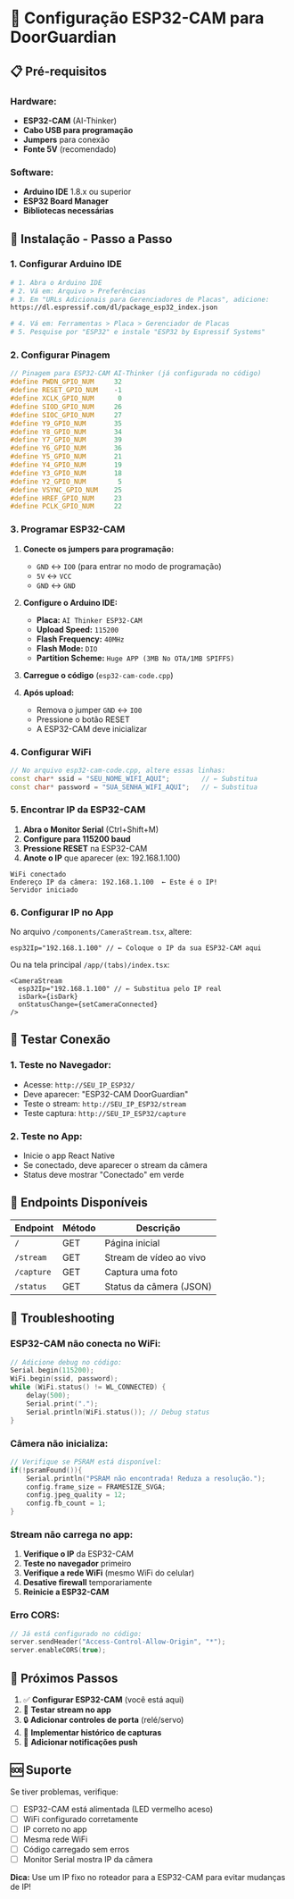 # 🔧 Configuração ESP32-CAM para DoorGuardian

## 📋 **Pré-requisitos**

### Hardware:
- **ESP32-CAM** (AI-Thinker)
- **Cabo USB para programação**
- **Jumpers** para conexão
- **Fonte 5V** (recomendado)

### Software:
- **Arduino IDE** 1.8.x ou superior
- **ESP32 Board Manager**
- **Bibliotecas necessárias**

## 🚀 **Instalação - Passo a Passo**

### **1. Configurar Arduino IDE**

```bash
# 1. Abra o Arduino IDE
# 2. Vá em: Arquivo > Preferências
# 3. Em "URLs Adicionais para Gerenciadores de Placas", adicione:
https://dl.espressif.com/dl/package_esp32_index.json

# 4. Vá em: Ferramentas > Placa > Gerenciador de Placas
# 5. Pesquise por "ESP32" e instale "ESP32 by Espressif Systems"
```

### **2. Configurar Pinagem**

```cpp
// Pinagem para ESP32-CAM AI-Thinker (já configurada no código)
#define PWDN_GPIO_NUM     32
#define RESET_GPIO_NUM    -1
#define XCLK_GPIO_NUM      0
#define SIOD_GPIO_NUM     26
#define SIOC_GPIO_NUM     27
#define Y9_GPIO_NUM       35
#define Y8_GPIO_NUM       34
#define Y7_GPIO_NUM       39
#define Y6_GPIO_NUM       36
#define Y5_GPIO_NUM       21
#define Y4_GPIO_NUM       19
#define Y3_GPIO_NUM       18
#define Y2_GPIO_NUM        5
#define VSYNC_GPIO_NUM    25
#define HREF_GPIO_NUM     23
#define PCLK_GPIO_NUM     22
```

### **3. Programar ESP32-CAM**

1. **Conecte os jumpers para programação:**
   - `GND` ↔ `IO0` (para entrar no modo de programação)
   - `5V` ↔ `VCC`
   - `GND` ↔ `GND`

2. **Configure o Arduino IDE:**
   - **Placa:** `AI Thinker ESP32-CAM`
   - **Upload Speed:** `115200`
   - **Flash Frequency:** `40MHz`
   - **Flash Mode:** `DIO`
   - **Partition Scheme:** `Huge APP (3MB No OTA/1MB SPIFFS)`

3. **Carregue o código** (`esp32-cam-code.cpp`)

4. **Após upload:**
   - Remova o jumper `GND` ↔ `IO0`
   - Pressione o botão RESET
   - A ESP32-CAM deve inicializar

### **4. Configurar WiFi**

```cpp
// No arquivo esp32-cam-code.cpp, altere essas linhas:
const char* ssid = "SEU_NOME_WIFI_AQUI";        // ← Substitua
const char* password = "SUA_SENHA_WIFI_AQUI";   // ← Substitua
```

### **5. Encontrar IP da ESP32-CAM**

1. **Abra o Monitor Serial** (Ctrl+Shift+M)
2. **Configure para 115200 baud**
3. **Pressione RESET** na ESP32-CAM
4. **Anote o IP** que aparecer (ex: 192.168.1.100)

```
WiFi conectado
Endereço IP da câmera: 192.168.1.100  ← Este é o IP!
Servidor iniciado
```

### **6. Configurar IP no App**

No arquivo `/components/CameraStream.tsx`, altere:

```tsx
esp32Ip="192.168.1.100" // ← Coloque o IP da sua ESP32-CAM aqui
```

Ou na tela principal `/app/(tabs)/index.tsx`:

```tsx
<CameraStream 
  esp32Ip="192.168.1.100" // ← Substitua pelo IP real
  isDark={isDark}
  onStatusChange={setCameraConnected}
/>
```

## 🧪 **Testar Conexão**

### **1. Teste no Navegador:**
- Acesse: `http://SEU_IP_ESP32/`
- Deve aparecer: "ESP32-CAM DoorGuardian"
- Teste o stream: `http://SEU_IP_ESP32/stream`
- Teste captura: `http://SEU_IP_ESP32/capture`

### **2. Teste no App:**
- Inicie o app React Native
- Se conectado, deve aparecer o stream da câmera
- Status deve mostrar "Conectado" em verde

## 📡 **Endpoints Disponíveis**

| Endpoint | Método | Descrição |
|----------|--------|-----------|
| `/` | GET | Página inicial |
| `/stream` | GET | Stream de vídeo ao vivo |
| `/capture` | GET | Captura uma foto |
| `/status` | GET | Status da câmera (JSON) |

## 🔧 **Troubleshooting**

### **ESP32-CAM não conecta no WiFi:**
```cpp
// Adicione debug no código:
Serial.begin(115200);
WiFi.begin(ssid, password);
while (WiFi.status() != WL_CONNECTED) {
    delay(500);
    Serial.print(".");
    Serial.println(WiFi.status()); // Debug status
}
```

### **Câmera não inicializa:**
```cpp
// Verifique se PSRAM está disponível:
if(!psramFound()){
    Serial.println("PSRAM não encontrada! Reduza a resolução.");
    config.frame_size = FRAMESIZE_SVGA;
    config.jpeg_quality = 12;
    config.fb_count = 1;
}
```

### **Stream não carrega no app:**
1. **Verifique o IP** da ESP32-CAM
2. **Teste no navegador** primeiro
3. **Verifique a rede WiFi** (mesmo WiFi do celular)
4. **Desative firewall** temporariamente
5. **Reinicie a ESP32-CAM**

### **Erro CORS:**
```cpp
// Já está configurado no código:
server.sendHeader("Access-Control-Allow-Origin", "*");
server.enableCORS(true);
```

## 🎯 **Próximos Passos**

1. ✅ **Configurar ESP32-CAM** (você está aqui)
2. 📱 **Testar stream no app**
3. 🔒 **Adicionar controles de porta** (relé/servo)
4. 📝 **Implementar histórico de capturas**
5. 🔔 **Adicionar notificações push**

## 🆘 **Suporte**

Se tiver problemas, verifique:
- [ ] ESP32-CAM está alimentada (LED vermelho aceso)
- [ ] WiFi configurado corretamente
- [ ] IP correto no app
- [ ] Mesma rede WiFi
- [ ] Código carregado sem erros
- [ ] Monitor Serial mostra IP da câmera

**Dica:** Use um IP fixo no roteador para a ESP32-CAM para evitar mudanças de IP!